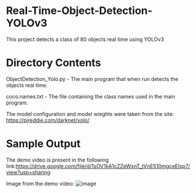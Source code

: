 # Real-Time-Object-Detection-YOLOv3
This project detects a class of 80 objects real time using YOLOv3

# Directory Contents
ObjectDetection_Yolo.py - The main program that when run detects the objects real time.

coco.names.txt - The file containing the class names used in the main program.

The model configuration and model wieghts were taken from the site: https://pjreddie.com/darknet/yolo/

# Sample Output
The demo video is present in the following link:https://drive.google.com/file/d/1sOV1kA1cZZeWxnT_tVnE510mgceEIsp7/view?usp=sharing

Image from the demo video:
![image](https://user-images.githubusercontent.com/26566698/161146692-a8b869e4-2f00-4064-96c7-ecee9e28b95f.png)

